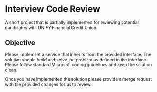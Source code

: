 # Interview Code Review
A short project that is partially implemented for reviewing potential candidates with UNIFY Financial Credit Union.

## Objective
Please implement a service that inherits from the provided interface.  The solution should *build* and solve the problem as defined in the interface.
Please follow standard Microsoft coding guidelines and keep the solution clean.

Once you have implemented the solution please provide a merge request with the provided changes for us to review.
